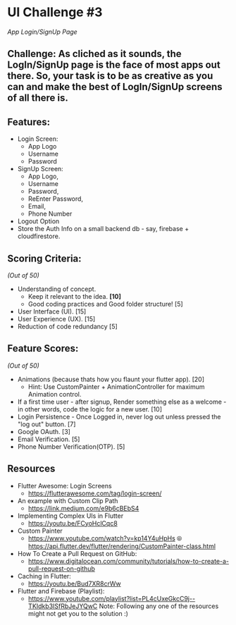 # UI Challenge #3

*App Login/SignUp Page*

## Challenge: As cliched as it sounds, the LogIn/SignUp page is the face of most apps out there. So, your task is to be as creative as you can and make the best of LogIn/SignUp screens of all there is.

## Features:
- Login Screen:
  - App Logo
  - Username
  - Password
- SignUp Screen:
  - App Logo,
  - Username
  - Password,
  - ReEnter Password,
  - Email,
  - Phone Number
- Logout Option
- Store the Auth Info on a small backend db - say, firebase + cloudfirestore.

## Scoring Criteria:
*(Out of 50)*
- Understanding of concept.
  - Keep it relevant to the idea. <b>[10]</b>
  - Good coding practices and Good folder structure! [5]
- User Interface (UI). [15]
- User Experience (UX). [15]
- Reduction of code redundancy [5]

## Feature Scores:
*(Out of 50)*
- Animations (because thats how you flaunt your flutter app). [20]
  - Hint: Use CustomPainter + AnimationController for maximum Animation control.
- If a first time user - after signup, Render something else as a welcome - in other words, code the logic for a new user. [10] 
- Login Persistence - Once Logged in, never log out unless pressed the "log out" button. [7]
- Google OAuth. [3]
- Email Verification. [5]
- Phone Number Verification(OTP). [5]

## Resources
- Flutter Awesome: Login Screens
  - https://flutterawesome.com/tag/login-screen/
- An example with Custom Clip Path
  - https://link.medium.com/e9b6cBEbS4
- Implementing Complex UIs in Flutter
  - https://youtu.be/FCyoHclCqc8
- Custom Painter
  - https://www.youtube.com/watch?v=kp14Y4uHpHs
  ⦾ https://api.flutter.dev/flutter/rendering/CustomPainter-class.html
- How To Create a Pull Request on GitHub: 
  - https://www.digitalocean.com/community/tutorials/how-to-create-a-pull-request-on-github
- Caching in Flutter: 
  - https://youtu.be/Bud7XR8crWw
- Flutter and Firebase (Playlist): 
  - https://www.youtube.com/playlist?list=PL4cUxeGkcC9j--TKIdkb3ISfRbJeJYQwC
Note: Following any one of the resources might not get you to the solution :)
